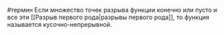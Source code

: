 #термин 
Если множество точек разрыва функции конечно или пусто и все эти [[Разрыв первого рода|разрывы первого рода]], то функция называется кусочно-непрерывной.